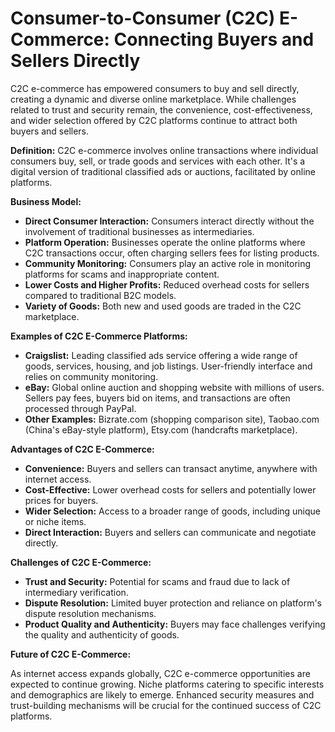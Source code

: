 # Consumer-to-Consumer (C2C) E-Commerce: Connecting Buyers and Sellers Directly

C2C e-commerce has empowered consumers to buy and sell directly, creating a dynamic and diverse online marketplace. While challenges related to trust and security remain, the convenience, cost-effectiveness, and wider selection offered by C2C platforms continue to attract both buyers and sellers. 

**Definition:** C2C e-commerce involves online transactions where individual consumers buy, sell, or trade goods and services with each other. It's a digital version of traditional classified ads or auctions, facilitated by online platforms.

**Business Model:**

* **Direct Consumer Interaction:** Consumers interact directly without the involvement of traditional businesses as intermediaries.
* **Platform Operation:** Businesses operate the online platforms where C2C transactions occur, often charging sellers fees for listing products.
* **Community Monitoring:** Consumers play an active role in monitoring platforms for scams and inappropriate content.
* **Lower Costs and Higher Profits:** Reduced overhead costs for sellers compared to traditional B2C models.
* **Variety of Goods:** Both new and used goods are traded in the C2C marketplace.

**Examples of C2C E-Commerce Platforms:**

* **Craigslist:** Leading classified ads service offering a wide range of goods, services, housing, and job listings. User-friendly interface and relies on community monitoring.
* **eBay:** Global online auction and shopping website with millions of users. Sellers pay fees, buyers bid on items, and transactions are often processed through PayPal.
* **Other Examples:** Bizrate.com (shopping comparison site), Taobao.com (China's eBay-style platform), Etsy.com (handcrafts marketplace).

**Advantages of C2C E-Commerce:**

* **Convenience:** Buyers and sellers can transact anytime, anywhere with internet access.
* **Cost-Effective:** Lower overhead costs for sellers and potentially lower prices for buyers.
* **Wider Selection:** Access to a broader range of goods, including unique or niche items.
* **Direct Interaction:**  Buyers and sellers can communicate and negotiate directly.

**Challenges of C2C E-Commerce:**

* **Trust and Security:** Potential for scams and fraud due to lack of intermediary verification.
* **Dispute Resolution:** Limited buyer protection and reliance on platform's dispute resolution mechanisms.
* **Product Quality and Authenticity:**  Buyers may face challenges verifying the quality and authenticity of goods.

**Future of C2C E-Commerce:**

As internet access expands globally, C2C e-commerce opportunities are expected to continue growing. Niche platforms catering to specific interests and demographics are likely to emerge. Enhanced security measures and trust-building mechanisms will be crucial for the continued success of C2C platforms.



